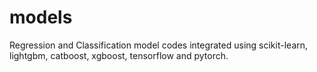 # models
Regression and Classification model codes integrated using scikit-learn, lightgbm, catboost, xgboost, tensorflow and pytorch.
